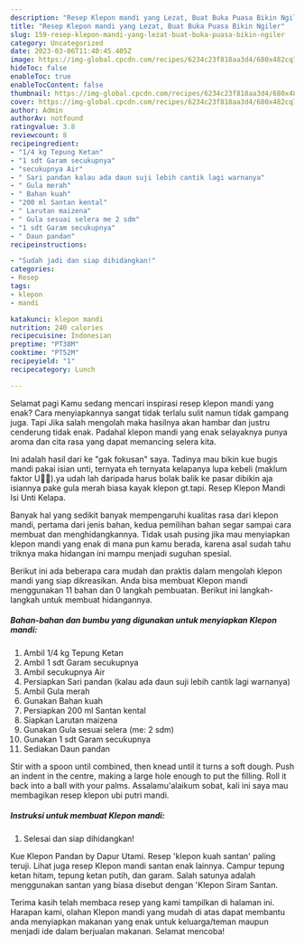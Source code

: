 ```yaml
---
description: "Resep Klepon mandi yang Lezat, Buat Buka Puasa Bikin Ngiler"
title: "Resep Klepon mandi yang Lezat, Buat Buka Puasa Bikin Ngiler"
slug: 159-resep-klepon-mandi-yang-lezat-buat-buka-puasa-bikin-ngiler
category: Uncategorized
date: 2023-03-06T11:40:45.405Z
image: https://img-global.cpcdn.com/recipes/6234c23f818aa3d4/680x482cq70/klepon-mandi-foto-resep-utama.jpg
hideToc: false
enableToc: true
enableTocContent: false
thumbnail: https://img-global.cpcdn.com/recipes/6234c23f818aa3d4/680x482cq70/klepon-mandi-foto-resep-utama.jpg
cover: https://img-global.cpcdn.com/recipes/6234c23f818aa3d4/680x482cq70/klepon-mandi-foto-resep-utama.jpg
author: Admin
authorAv: notfound
ratingvalue: 3.8
reviewcount: 8
recipeingredient:
- "1/4 kg Tepung Ketan"
- "1 sdt Garam secukupnya"
- "secukupnya Air"
- " Sari pandan kalau ada daun suji lebih cantik lagi warnanya"
- " Gula merah"
- " Bahan kuah"
- "200 ml Santan kental"
- " Larutan maizena"
- " Gula sesuai selera me 2 sdm"
- "1 sdt Garam secukupnya"
- " Daun pandan"
recipeinstructions:

- "Sudah jadi dan siap dihidangkan!"
categories:
- Resep
tags:
- klepon
- mandi

katakunci: klepon mandi 
nutrition: 240 calories
recipecuisine: Indonesian
preptime: "PT38M"
cooktime: "PT52M"
recipeyield: "1"
recipecategory: Lunch

---
```



Selamat pagi Kamu sedang mencari inspirasi resep klepon mandi yang enak? Cara menyiapkannya sangat tidak terlalu sulit namun tidak gampang juga. Tapi Jika salah mengolah maka hasilnya akan hambar dan justru cenderung tidak enak. Padahal klepon mandi yang enak selayaknya punya aroma dan cita rasa yang dapat memancing selera kita.


Ini adalah hasil dari ke &#34;gak fokusan&#34; saya. Tadinya mau bikin kue bugis mandi pakai isian unti, ternyata eh ternyata kelapanya lupa kebeli (maklum faktor U🤭🙈).ya udah lah daripada harus bolak balik ke pasar dibikin aja isiannya pake gula merah biasa kayak klepon gt.tapi. Resep Klepon Mandi Isi Unti Kelapa.

Banyak hal yang sedikit banyak mempengaruhi kualitas rasa dari klepon mandi, pertama dari jenis bahan, kedua pemilihan bahan segar sampai cara membuat dan menghidangkannya. Tidak usah pusing jika mau menyiapkan klepon mandi yang enak di mana pun kamu berada, karena asal sudah tahu triknya maka hidangan ini mampu menjadi suguhan spesial.


Berikut ini ada beberapa cara mudah dan praktis dalam mengolah klepon mandi yang siap dikreasikan. Anda bisa membuat Klepon mandi menggunakan 11 bahan dan 0 langkah pembuatan. Berikut ini langkah-langkah untuk membuat hidangannya.

<!--inarticleads1-->

##### Bahan-bahan dan bumbu yang digunakan untuk menyiapkan Klepon mandi:

1. Ambil 1/4 kg Tepung Ketan
1. Ambil 1 sdt Garam secukupnya
1. Ambil secukupnya Air
1. Persiapkan  Sari pandan (kalau ada daun suji lebih cantik lagi warnanya)
1. Ambil  Gula merah
1. Gunakan  Bahan kuah
1. Persiapkan 200 ml Santan kental
1. Siapkan  Larutan maizena
1. Gunakan  Gula sesuai selera (me: 2 sdm)
1. Gunakan 1 sdt Garam secukupnya
1. Sediakan  Daun pandan


Stir with a spoon until combined, then knead until it turns a soft dough. Push an indent in the centre, making a large hole enough to put the filling. Roll it back into a ball with your palms. Assalamu&#39;alaikum sobat, kali ini saya mau membagikan resep klepon ubi putri mandi. 

<!--inarticleads2-->

##### Instruksi untuk membuat Klepon mandi:


1. Selesai dan siap dihidangkan!

Kue Klepon Pandan by Dapur Utami. Resep &#39;klepon kuah santan&#39; paling teruji. Lihat juga resep Klepon mandi santan enak lainnya. Campur tepung ketan hitam, tepung ketan putih, dan garam. Salah satunya adalah menggunakan santan yang biasa disebut dengan &#39;Klepon Siram Santan. 

Terima kasih telah membaca resep yang kami tampilkan di halaman ini. Harapan kami, olahan Klepon mandi yang mudah di atas dapat membantu anda menyiapkan makanan yang enak untuk keluarga/teman maupun menjadi ide dalam berjualan makanan. Selamat mencoba!
